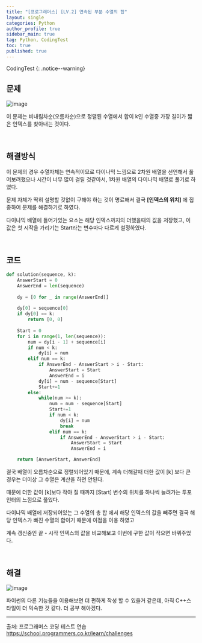 ```yaml
---
title: "[프로그래머스] [LV.2] 연속된 부분 수열의 합"
layout: single
categories: Python
author_profile: true
sidebar_main: true
tag: Python, CodingTest
toc: true
published: true
---
```






CodingTest
{: .notice--warning}



## 문제

![image](https://user-images.githubusercontent.com/69719507/230967915-0569019b-5025-4b09-b4fa-354257a468eb.png)

이 문제는 비내림차순(오름차순)으로 정렬된 수열에서 합이 k인 수열중 가장 길이가 짧은 인덱스를 찾아내는 것이다.



<br>



## 해결방식


이 문제의 경우 수열자체는 연속적이므로 다이나믹 느낌으로 2차원 배열을 선언해서 풀어보려했으나 시간이 너무 많이 걸릴 것같아서, 1차원 배열의 다이나믹 배열로 풀기로 하였다.    

문제 자체가 딱히 설명할 것없이 구해야 하는 것이 명료해서 결국 **[인덱스의 위치]** 에 집중하여 문제를 해결하기로 하였다.

다이나믹 배열에 들어가있는 요소는 해당 인덱스까지의 더했을때의 값을 저장했고, 이 값은 첫 시작을 가리기는 Start라는 변수마다 다르게 설정하였다.   



<br>


## 코드



```python
def solution(sequence, k):
    AnswerStart = 0
    AnswerEnd = len(sequence)
    
    dy = [0 for _ in range(AnswerEnd)]
    
    dy[0] = sequence[0]
    if dy[0] == k:    
        return [0, 0]
     
    Start = 0
    for i in range(1, len(sequence)):
        num = dy[i - 1] + sequence[i]
        if num < k:
            dy[i] = num
        elif num == k:
            if AnswerEnd - AnswerStart > i - Start:
                AnswerStart = Start
                AnswerEnd = i               
            dy[i] = num - sequence[Start]
            Start+=1
        else:
            while(num >= k):
                num = num - sequence[Start]
                Start+=1
                if num < k:
                    dy[i] = num
                    break
                elif num == k:
                    if AnswerEnd - AnswerStart > i - Start:
                        AnswerStart = Start
                        AnswerEnd = i

    return [AnswerStart, AnswerEnd]

```


결국 배열이 오름차순으로 정렬되어있기 때문에, 계속 더해갈때 더한 값이 [k] 보다 큰 경우는 더이상 그 수열은 계산을 하면 안된다.   

때문에 더한 값이 [k]보다 작아 질 때까지 [Start] 변수의 위치를 하나씩 늘려가는 투포인터의 느낌으로 풀었다.

다이나믹 배열에 저장되어있는 그 수열의 총 합 에서 해당 인덱스의 값을 빼주면 결국 해당 인덱스가 빠진 수열의 합이기 때문에 이점을 이용 하였고

계속 갱신중인 끝 - 시작 인덱스의 값을 비교해보고 이번에 구한 값이 작으면 바꿔주었다.   




<br>



## 해결


![image](https://user-images.githubusercontent.com/69719507/230971498-597c9623-c800-434e-b3c3-ab668f8c4c12.png)


파이썬의 다른 기능들을 이용해보면 더 편하게 작성 할 수 있을거 같은데, 아직 C++스타일이 더 익숙한 것 같다. 더 공부 해야겠다.



***


출처: 프로그래머스 코딩 테스트 연습    
https://school.programmers.co.kr/learn/challenges